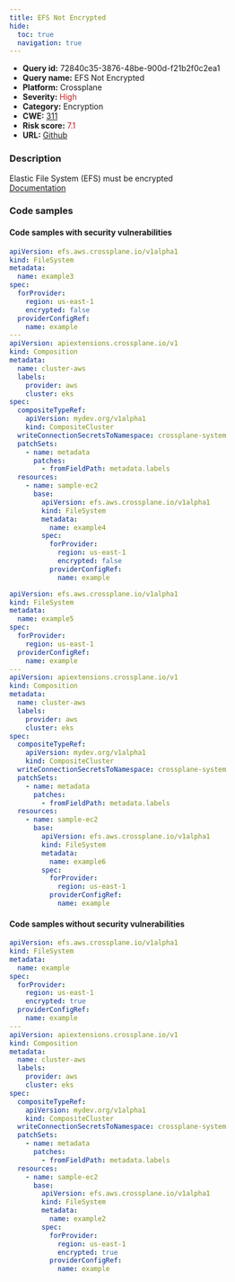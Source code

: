 ```yaml
---
title: EFS Not Encrypted
hide:
  toc: true
  navigation: true
---
```


<style>
  .highlight .hll {
    background-color: #ff171742;
  }
  .md-content {
    max-width: 1100px;
    margin: 0 auto;
  }
</style>

-   **Query id:** 72840c35-3876-48be-900d-f21b2f0c2ea1
-   **Query name:** EFS Not Encrypted
-   **Platform:** Crossplane
-   **Severity:** <span style="color:#bb2124">High</span>
-   **Category:** Encryption
-   **CWE:** <a href="https://cwe.mitre.org/data/definitions/311.html" onclick="newWindowOpenerSafe(event, 'https://cwe.mitre.org/data/definitions/311.html')">311</a>
-   **Risk score:** <span style="color:#bb2124">7.1</span>
-   **URL:** [Github](https://github.com/Checkmarx/kics/tree/master/assets/queries/crossplane/aws/efs_not_encrypted)

### Description
Elastic File System (EFS) must be encrypted<br>
[Documentation](https://doc.crds.dev/github.com/crossplane/provider-aws/efs.aws.crossplane.io/FileSystem/v1alpha1@v0.29.0#spec-forProvider-encrypted)

### Code samples
#### Code samples with security vulnerabilities
```yaml title="Positive test num. 1 - yaml file" hl_lines="8 38"
apiVersion: efs.aws.crossplane.io/v1alpha1
kind: FileSystem
metadata:
  name: example3
spec:
  forProvider:
    region: us-east-1
    encrypted: false
  providerConfigRef:
    name: example
---
apiVersion: apiextensions.crossplane.io/v1
kind: Composition
metadata:
  name: cluster-aws
  labels:
    provider: aws
    cluster: eks
spec:
  compositeTypeRef:
    apiVersion: mydev.org/v1alpha1
    kind: CompositeCluster
  writeConnectionSecretsToNamespace: crossplane-system
  patchSets:
    - name: metadata
      patches:
        - fromFieldPath: metadata.labels
  resources:
    - name: sample-ec2
      base:
        apiVersion: efs.aws.crossplane.io/v1alpha1
        kind: FileSystem
        metadata:
          name: example4
        spec:
          forProvider:
            region: us-east-1
            encrypted: false
          providerConfigRef:
            name: example

```
```yaml title="Positive test num. 2 - yaml file" hl_lines="35 6"
apiVersion: efs.aws.crossplane.io/v1alpha1
kind: FileSystem
metadata:
  name: example5
spec:
  forProvider:
    region: us-east-1
  providerConfigRef:
    name: example
---
apiVersion: apiextensions.crossplane.io/v1
kind: Composition
metadata:
  name: cluster-aws
  labels:
    provider: aws
    cluster: eks
spec:
  compositeTypeRef:
    apiVersion: mydev.org/v1alpha1
    kind: CompositeCluster
  writeConnectionSecretsToNamespace: crossplane-system
  patchSets:
    - name: metadata
      patches:
        - fromFieldPath: metadata.labels
  resources:
    - name: sample-ec2
      base:
        apiVersion: efs.aws.crossplane.io/v1alpha1
        kind: FileSystem
        metadata:
          name: example6
        spec:
          forProvider:
            region: us-east-1
          providerConfigRef:
            name: example

```


#### Code samples without security vulnerabilities
```yaml title="Negative test num. 1 - yaml file"
apiVersion: efs.aws.crossplane.io/v1alpha1
kind: FileSystem
metadata:
  name: example
spec:
  forProvider:
    region: us-east-1
    encrypted: true
  providerConfigRef:
    name: example
---
apiVersion: apiextensions.crossplane.io/v1
kind: Composition
metadata:
  name: cluster-aws
  labels:
    provider: aws
    cluster: eks
spec:
  compositeTypeRef:
    apiVersion: mydev.org/v1alpha1
    kind: CompositeCluster
  writeConnectionSecretsToNamespace: crossplane-system
  patchSets:
    - name: metadata
      patches:
        - fromFieldPath: metadata.labels
  resources:
    - name: sample-ec2
      base:
        apiVersion: efs.aws.crossplane.io/v1alpha1
        kind: FileSystem
        metadata:
          name: example2
        spec:
          forProvider:
            region: us-east-1
            encrypted: true
          providerConfigRef:
            name: example

```

